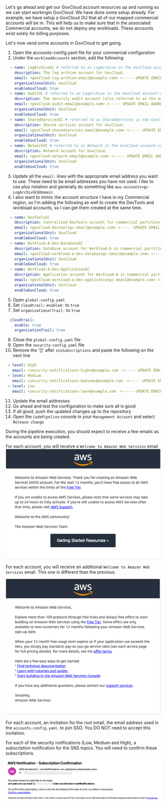 Let's go ahead and get our GovCloud account resources up and running so we can start workingin GovCloud.  We have done some
setup already.  For example, we have setup a GovCloud OU that all of our mapped commercial accounts will be in. This will
help us to make sure that in the associated Commercial accounts, we do not deploy any workloads.  These accounts exist
solely for billing purposes.
    
Let's now vend some accounts in GovCloud to get going.

1. Open the accounts-config.yaml file for your commercial configuration
2. Under the `workloadAccounts` section, add the following:

```yaml
  - name: LogArchiveGC # referred to as LogArchive in the GovCloud account-config.yaml
    description: The log archive account for GovCloud.
    email: <govCloud-log-archive-email@example.com> <----- UPDATE EMAIL ADDRESS
    organizationalUnit: GovCloud
    enableGovCloud: true
  - name: AuditGC # referred to as LogArchive in the GovCloud account-config.yaml
    description: The security audit account (also referred to as the audit account) for GovCloud.
    email: <govCloud-audit-email@example.com> <----- UPDATE EMAIL ADDRESS
    organizationalUnit: GovCloud
    enableGovCloud: true
  - name: SharedServicesGC # referred to as SharedServices in the GovCloud account-config.yaml
    description: Shared services account for GovCloud.
    email: <govCloud-sharedservices-email@example.com> <----- UPDATE EMAIL ADDRESS
    organizationalUnit: GovCloud
    enableGovCloud: true
  - name: NetworkGC # referred to as Network in the GovCloud account-config.yaml
    description: Network account for GovCloud.
    email: <govCloud-network-email@example.com> <----- UPDATE EMAIL ADDRESS
    organizationalUnit: GovCloud
    enableGovCloud: true
```

3. Update all the `email:` lines with the appropriate email address you want to use.  These need to be email addresses 
you have not used.  I like to use plus notation and generally do something like `aws-accounts+gc-LogArchivGC@domain`
4. I also want to mimic the account structure I have in my Commercial region, so I'm adding the following as well to create 
the DevTools and workload accounts, so I can get them created at the same time.

```yaml
  - name: DevToolsGC
    description: Centralized DevTools account for commercial partition
    email: <govCloud-devtoolsgc-email@example.com> <----- UPDATE EMAIL ADDRESS
    organizationalUnit: GovCloud
    enableGovCloud: true
  - name: Workload-A-Dev-DatabaseGC
    description: Database account for Workload-A in commercial partition
    email: <govCloud-workload-a-dev-databasegc-email@example.com> <----- UPDATE EMAIL ADDRESS
    organizationalUnit: GovCloud
    enableGovCloud: true
  - name: Workload-A-Dev-ApplicationGC
    description: Application account for Workload-A in commercial partition
    email: <govCloud-workload-a-dev-applicationgc-email@example.com> <----- UPDATE EMAIL ADDRESS
    organizationalUnit: GovCloud
    enableGovCloud: true
```
5. Open `global-config.yaml`
6. Set `cloudtrail:` `enabled:` to `true`
7. Set `organizationalTrail:` to `true`

```yaml
  cloudtrail:
    enable: true
    organizationTrail: true
```

8. Close the `global-config.yaml` file
9. Open the `security-config.yaml` file
10. Remove the '[]' after `snsSubscriptions` and paste the following on the next line
```yaml
 - level: High
   email: <security-notifications-high>@example.com  <----- UPDATE EMAIL ADDRESS
 - level: Medium
   email: <security-notifications-medium>@example.com  <----- UPDATE EMAIL ADDRESS
 - level: Low
   email: <security-notifications-low>@example.com  <----- UPDATE EMAIL ADDRESS
```
11. Update the email addresses 
12. Go ahead and test the configuration to make sure all is good
13. If all good, push the updated changes up to the repository
14. Open the `CodePipeline` console in your `Management Account` and select `Release change`

During the pipeline execution, you should expect to receive a few emails as the accounts are being created.

For each account, you will receive a `Welcome to Amazon Web Services` email    
![39-configure-lza.png](images%2F39-configure-lza.png)    
    
For each account, you will receive an additional `Welcome to Amazon Web Services` email.  This one is different than
the previous.

![40-configure-lza.png](images%2F40-configure-lza.png)    
    
For each account, an invitation for the root email, the email address used in the `accounts-config.yaml`. to join SSO.  You
DO NOT need to accept this invitation.  
    
For each of the security notifications (Low, Medium and High), a subscription notification for the SNS topics.   You will 
need to confirm these subscriptions.

![41-configure-lza.png](images%2F41-configure-lza.png)    